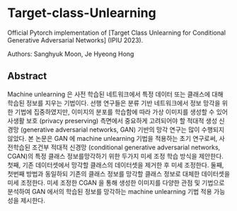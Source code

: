 # Target-class-Unlearning
Official Pytorch implementation of [Target Class Unlearning for Conditional Generative Adversarial Networks] (IPIU 2023).

Authors: Sanghyuk Moon, Je Hyeong Hong

## Abstract
Machine unlearning 은 사전 학습된 네트워크에서 특정 데이터 또는 클래스에 대해 학습된 정보를 지우는 기법이다. 
선행 연구들은 분류 기반 네트워크에서 정보 망각을 위한 기법에 집중하였지만, 이미지의 분포를 학습함에 따라 가상 이미지를 생성할 수 있어 사생활 보호 (privacy preserving) 측면에서 중요하게 고려되어야 할 적대적 생성 신경망 (generative adversarial networks, GAN) 기반의 망각 연구는 많이 수행되지 않았다. 
본 논문은 GAN 에 machine unlearning 기법을 적용하는 초기 연구로써, 사전학습된 조건부 적대적 신경망 (conditional generative adversarial networks, CGAN)의 특정 클래스 정보를망각하기 위한 두가지 미세 조정 학습 방식을 제안한다.
첫째, 기존 데이터셋에서 망각할 클래스의 데이터셋을 제거한 후 미세 조정한다.
둘째, 첫번째 방법과 동일하되 기존의 클래스 정보를 망각할 클래스 정보로 대체한 데이터셋을 미세 조정한다. 미세 조정한 CGAN 을 통해 생성한 이미지를 다양한 관점 및 기법으로 분석하여 GAN 에서의 학습된 정보를 망각하는 machine unlearning 기법 적용 가능성을 제시한다.

